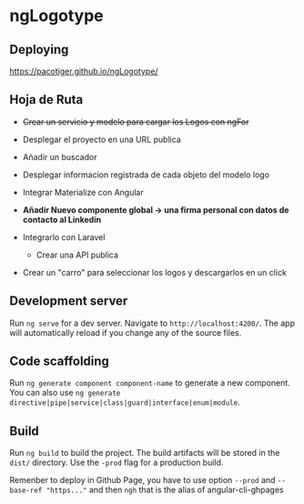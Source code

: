 # ngLogotype

## Deploying

https://pacotiger.github.io/ngLogotype/

## Hoja de Ruta

* ~~Crear un servicio y modelo para cargar los Logos con ngFor~~

* Desplegar el proyecto en una URL publica

* Añadir un buscador

* Desplegar informacion registrada de cada objeto del modelo logo

* Integrar Materialize con Angular

* **Añadir Nuevo componente global -> una firma personal con datos de contacto al Linkedin**

* Integrarlo con Laravel
  * Crear una API publica

* Crear un "carro" para seleccionar los logos y descargarlos en un click

## Development server

Run `ng serve` for a dev server. Navigate to `http://localhost:4200/`. The app will automatically reload if you change any of the source files.

## Code scaffolding

Run `ng generate component component-name` to generate a new component. You can also use `ng generate directive|pipe|service|class|guard|interface|enum|module`.

## Build

Run `ng build` to build the project. The build artifacts will be stored in the `dist/` directory. Use the `-prod` flag for a production build.

Remenber to deploy in Github Page, you have to use option `--prod` and `--base-ref "https..."` and then `ngh` that is the alias of angular-cli-ghpages



